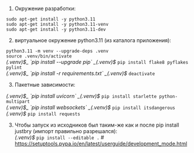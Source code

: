 1) Окружение разработки:  

`sudo apt-get install -y python3.11`  
`sudo apt-get install -y python3.11-venv`  
`sudo apt-get install -y python3.11-dev`  
<!-- `pip install flake8 pyflakes pylint pylint-venv`  # --init-hook="import pylint_venv; pylint_venv.inithook()" -->  


2) виртуальное окружение python3.11 (из каталога приложения):  
    
`python3.11 -m venv --upgrade-deps .venv`  
`source .venv/bin/activate`  
_(.venv)$_  `pip install --upgrade pip`  
_(.venv)$_  `pip install flake8 pyflakes pylint`  
_(.venv)$_  `pip install -r requirements.txt`  
_(.venv)$_  `deactivate`  
 

3) Пакетные зависимости:  

_(.venv)$_  `pip install uvicorn`  
_(.venv)$_  `pip install starlette python-multipart`  
_(.venv)$_  `pip install websockets`  
_(.venv)$_  `pip install itsdangerous`  
_(.venv)$_  `pip install requests`  

<!-- _(.venv)$_  `pip install brython=="3.11.3"`  # для оптимизации и замены `brython_stdlib.js` на `brython_modules.js`  -->  





3) Чтобы запуск из исходников был таким-же как и после pip install justbry (импорт правильно разрешался):  
_(.venv)$_  `pip install --editable .`  # https://setuptools.pypa.io/en/latest/userguide/development_mode.html  


